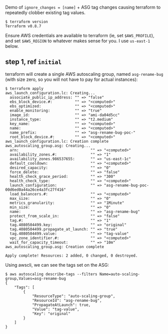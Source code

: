 Demo of `ignore_changes = [name]` + ASG tag changes causing terraform to
repeatedly clobber existing tag values.

```
$ terraform version
Terraform v0.8.7
```

Ensure AWS credentials are available to terraform (ie, set `$AWS_PROFILE`),
and set `$AWS_REGION` to whatever makes sense for you. I use `us-east-1`
below.

## step 1, ref `initial`

terraform will create a single AWS autoscaling group, named `asg-rename-bug`
(with size zero, so you will not have to pay for actual instances):

```
$ terraform apply
aws_launch_configuration.lc: Creating...
  associate_public_ip_address: "" => "false"
  ebs_block_device.#:          "" => "<computed>"
  ebs_optimized:               "" => "<computed>"
  enable_monitoring:           "" => "true"
  image_id:                    "" => "ami-da04d5cc"
  instance_type:               "" => "t2.medium"
  key_name:                    "" => "<computed>"
  name:                        "" => "<computed>"
  name_prefix:                 "" => "asg-rename-bug-poc-"
  root_block_device.#:         "" => "<computed>"
aws_launch_configuration.lc: Creation complete
aws_autoscaling_group.asg: Creating...
  arn:                                "" => "<computed>"
  availability_zones.#:               "" => "1"
  availability_zones.986537655:       "" => "us-east-1c"
  default_cooldown:                   "" => "<computed>"
  desired_capacity:                   "" => "0"
  force_delete:                       "" => "false"
  health_check_grace_period:          "" => "300"
  health_check_type:                  "" => "<computed>"
  launch_configuration:               "" => "asg-rename-bug-poc-00d6ed0a44a26ce4a3fc27f416"
  load_balancers.#:                   "" => "<computed>"
  max_size:                           "" => "0"
  metrics_granularity:                "" => "1Minute"
  min_size:                           "" => "0"
  name:                               "" => "asg-rename-bug"
  protect_from_scale_in:              "" => "false"
  tag.#:                              "" => "1"
  tag.4080504499.key:                 "" => "original"
  tag.4080504499.propagate_at_launch: "" => "true"
  tag.4080504499.value:               "" => "tag-value"
  vpc_zone_identifier.#:              "" => "<computed>"
  wait_for_capacity_timeout:          "" => "10m"
aws_autoscaling_group.asg: Creation complete

Apply complete! Resources: 2 added, 0 changed, 0 destroyed.
```

Using awscli, we can see the tags set on the ASG:

```
$ aws autoscaling describe-tags --filters Name=auto-scaling-group,Values=asg-rename-bug
{
    "Tags": [
        {
            "ResourceType": "auto-scaling-group",
            "ResourceId": "asg-rename-bug",
            "PropagateAtLaunch": true,
            "Value": "tag-value",
            "Key": "original"
        }
    ]
}
```
